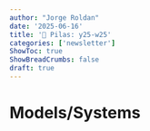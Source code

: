 ```yaml
---
author: "Jorge Roldan"
date: '2025-06-16'
title: '🔋 Pilas: y25-w25'
categories: ['newsletter']
ShowToc: true
ShowBreadCrumbs: false
draft: true
---
```


# Models/Systems
